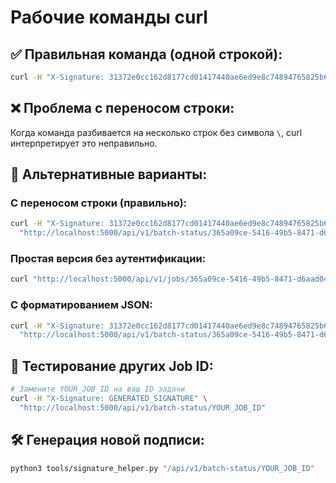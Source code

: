 # Рабочие команды curl

## ✅ Правильная команда (одной строкой):
```bash
curl -H "X-Signature: 31372e0cc162d8177cd01417440ae6ed9e8c74894765825b64d335070b80c426" "http://localhost:5000/api/v1/batch-status/365a09ce-5416-49b5-8471-d6aad042761c"
```

## ❌ Проблема с переносом строки:
Когда команда разбивается на несколько строк без символа `\`, curl интерпретирует это неправильно.

## 🔧 Альтернативные варианты:

### С переносом строки (правильно):
```bash
curl -H "X-Signature: 31372e0cc162d8177cd01417440ae6ed9e8c74894765825b64d335070b80c426" \
  "http://localhost:5000/api/v1/batch-status/365a09ce-5416-49b5-8471-d6aad042761c"
```

### Простая версия без аутентификации:
```bash
curl "http://localhost:5000/api/v1/jobs/365a09ce-5416-49b5-8471-d6aad042761c/status"
```

### С форматированием JSON:
```bash
curl -H "X-Signature: 31372e0cc162d8177cd01417440ae6ed9e8c74894765825b64d335070b80c426" \
  "http://localhost:5000/api/v1/batch-status/365a09ce-5416-49b5-8471-d6aad042761c" | jq
```

## 🎯 Тестирование других Job ID:
```bash
# Замените YOUR_JOB_ID на ваш ID задачи
curl -H "X-Signature: GENERATED_SIGNATURE" \
  "http://localhost:5000/api/v1/batch-status/YOUR_JOB_ID"
```

## 🛠️ Генерация новой подписи:
```bash
python3 tools/signature_helper.py "/api/v1/batch-status/YOUR_JOB_ID"
```